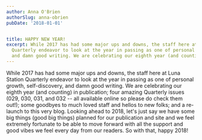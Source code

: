 ```yaml
---
author: Anna O'Brien
authorSlug: anna-obrien
pubDate: '2018-01-01'


title: HAPPY NEW YEAR!
excerpt: While 2017 has had some major ups and downs, the staff here at Luna Station
  Quarterly endeavor to look at the year in passing as one of personal growth, self-discovery,
  and damn good writing. We are celebrating our eighth year (and counting) in...
---
```

While 2017 has had some major ups and downs, the staff here at Luna Station Quarterly endeavor to look at the year in passing as one of personal growth, self-discovery, and damn good writing. We are celebrating our eighth year (and counting) in publication; four amazing Quarterly issues (029, 030, 031, and 032 -- all available online so please do check them out!); some goodbyes to much loved staff and hellos to new folks; and a re-launch to this very blog. Looking ahead to 2018, let's just say we have some big things (good big things) planned for our publication and site and we feel extremely fortunate to be able to move forward with all the support and good vibes we feel every day from our readers. So with that, happy 2018!